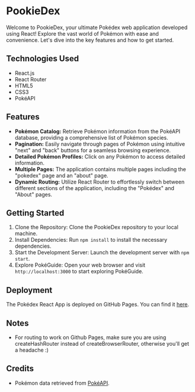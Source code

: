 # PookieDex 

Welcome to PookieDex, your ultimate Pokédex web application developed using React! Explore the vast world of Pokémon with ease and convenience. Let's dive into the key features and how to get started.

## Technologies Used

- React.js
- React Router
- HTML5
- CSS3
- PokéAPI

## Features

- **Pokémon Catalog:** Retrieve Pokémon information from the PokéAPI database, providing a comprehensive list of Pokémon species.
- **Pagination:** Easily navigate through pages of Pokémon using intuitive "next" and "back" buttons for a seamless browsing experience.
- **Detailed Pokémon Profiles:** Click on any Pokémon to access detailed information.
- **Multiple Pages:** The application contains multiple pages including the "pokedex" page and an "about" page.
- **Dynamic Routing:** Utilize React Router to effortlessly switch between different sections of the application, including the "Pokédex" and "About" pages.

## Getting Started

1. Clone the Repository: Clone the PookieDex repository to your local machine.
2. Install Dependencies: Run `npm install` to install the necessary dependencies.
3. Start the Development Server: Launch the development server with `npm start`.
4. Explore PokéGuide: Open your web browser and visit `http://localhost:3000` to start exploring PokéGuide.

## Deployment

The Pokédex React App is deployed on GitHub Pages. 
You can find it [here](https://mitmarcus.github.io/pookiedex/).

## Notes
- For routing to work on Github Pages, make sure you are using createHashRouter instead of createBrowserRouter, otherwise you'll get a headache :)

## Credits

- Pokémon data retrieved from [PokéAPI](https://pokeapi.co/).
